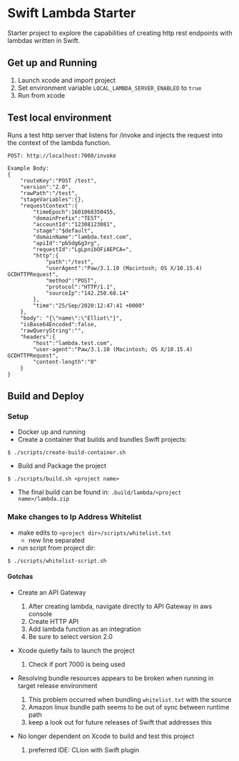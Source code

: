 # Swift Lambda Starter

Starter project to explore the capabilities of creating http rest endpoints with lambdas written in Swift.


## Get up and Running

1. Launch xcode and import project
1. Set environment variable `LOCAL_LAMBDA_SERVER_ENABLED` to `true`
1. Run from xcode

## Test local environment
Runs a test http server that listens for /invoke and injects the request into the context of the lambda function.
```
POST: http://localhost:7000/invoke
```

```
Example Body:
{
    "routeKey":"POST /test",
    "version":"2.0",
    "rawPath":"/test",
    "stageVariables":{},
    "requestContext":{
        "timeEpoch":1601068350455,
        "domainPrefix":"TEST",
        "accountId":"12308123081",
        "stage":"$default",
        "domainName":"lambda.test.com",
        "apiId":"pb5dg6g3rg",
        "requestId":"LgLpnibOFiAEPCA=",
        "http":{
            "path":"/test",
            "userAgent":"Paw/3.1.10 (Macintosh; OS X/10.15.4) GCDHTTPRequest",
            "method":"POST",
            "protocol":"HTTP/1.1",
            "sourceIp":"142.250.68.14"
        },
        "time":"25/Sep/2020:12:47:41 +0000"
    },
    "body": "{\"name\":\"Elliot\"}",
    "isBase64Encoded":false,
    "rawQueryString":"",
    "headers":{
        "host":"lambda.test.com",
        "user-agent":"Paw/3.1.10 (Macintosh; OS X/10.15.4) GCDHTTPRequest",
        "content-length":"0"
    }
}
```

## Build and Deploy

### Setup

- Docker up and running
- Create a container that builds and bundles Swift projects:
```
$ ./scripts/create-build-container.sh
```
- Build and Package the project
```
$ ./scripts/build.sh <project name>
```
- The final build can be found in: `.build/lambda/<project name>/lambda.zip`

### Make changes to Ip Address Whitelist
- make edits to `<project dir>/scripts/whitelist.txt`
    - new line separated
- run script from project dir:
```
$ ./scripts/whitelist-script.sh
```

#### Gotchas
- Create an API Gateway
    1. After creating lambda, navigate directly to API Gateway in aws console
    1. Create HTTP API
    1. Add lambda function as an integration
    1. Be sure to select version 2.0 
    
- Xcode quietly fails to launch the project
    1. Check if port 7000 is being used
    
- Resolving bundle resources appears to be broken when running in target release environment
    1. This problem occurred when bundling `whitelist.txt` with the source
    1. Amazon linux bundle path seems to be out of sync between runtime path
    1. keep a look out for future releases of Swift that addresses this
    
- No longer dependent on Xcode to build and test this project
    1. preferred IDE: CLion with Swift plugin

